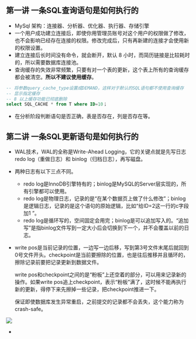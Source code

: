 ## 第一讲 一条SQL查询语句是如何执行的

- MySql 架构：连接器、分析器、优化器、执行器、存储引擎
- 一个用户成功建立连接后，即使你用管理员账号对这个用户的权限做了修改，也不会影响已经存在连接的权限。修改完成后，只有再新建的连接才会使用新的权限设置。
- 建立连接后长时间没有命令，就会断开，默认 8 小时，而简历链接是比较耗时的，所以需要数据库连接池。
- 查询缓存的失效非常频繁，只要有对一个表的更新，这个表上所有的查询缓存都会被清空。**所以不建议使用缓存**。

```sql
-- 将参数query_cache_type设置成DEMAND，这样对于默认的SQL语句都不使用查询缓存
-- 显示指定缓存
-- 8 以上缓存功能已彻底删除
select SQL_CACHE * from T where ID=10；
```

- 在分析阶段判断语句是否正确，表是否存在，列是否存在等。

## 第二讲 一条SQL更新语句是如何执行的

- WAL技术，WAL的全称是Write-Ahead Logging，它的关键点就是先写日志 redo log（重做日志）和 binlog（归档日志），再写磁盘。
- 两种日志有以下三点不同。
  - redo log是InnoDB引擎特有的；binlog是MySQL的Server层实现的，所有引擎都可以使用。
  - redo log是物理日志，记录的是“在某个数据页上做了什么修改”；binlog是逻辑日志，记录的是这个语句的原始逻辑，比如“给ID=2这一行的c字段加1 ”。
  - redo log是循环写的，空间固定会用完；binlog是可以追加写入的。“追加写”是指binlog文件写到一定大小后会切换到下一个，并不会覆盖以前的日志。

- write pos是当前记录的位置，一边写一边后移，写到第3号文件末尾后就回到0号文件开头。checkpoint是当前要擦除的位置，也是往后推移并且循环的，擦除记录前要把记录更新到数据文件。

  write pos和checkpoint之间的是“粉板”上还空着的部分，可以用来记录新的操作。如果write pos追上checkpoint，表示“粉板”满了，这时候不能再执行新的更新，得停下来先擦掉一些记录，把checkpoint推进一下。

  保证即使数据库发生异常重启，之前提交的记录都不会丢失，这个能力称为crash-safe。

![](https://yitiaoit.oss-cn-beijing.aliyuncs.com/img/20230905175707.png)

- 